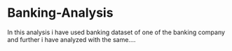 # Banking-Analysis
In this analysis i have used banking dataset of one of the banking company and further i have analyzed with the same....
